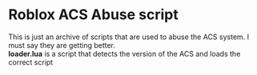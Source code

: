 # Roblox ACS Abuse script
This is just an archive of scripts that are used to abuse the ACS system. I must say they are getting better. <br>
<b>loader.lua</b> is a script that detects the version of the ACS and loads the correct script
